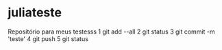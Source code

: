# juliateste
Repositório para meus testesss
1 git add --all
2 git status
3 git commit -m 'teste'
4 git push
5 git status